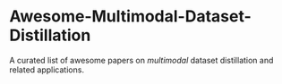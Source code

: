 # Awesome-Multimodal-Dataset-Distillation
A curated list of awesome papers on *multimodal* dataset distillation and related applications.
